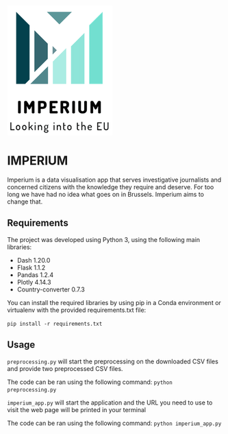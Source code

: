 ![The Imperium logo](docs/images/logo_transparent.png)
# IMPERIUM
Imperium is a data visualisation app that serves investigative journalists and concerned citizens with the knowledge they require and deserve. For too long we have had no idea what goes on in Brussels. Imperium aims to change that.

## Requirements

The project was developed using Python 3, using the following main libraries:

+ Dash 1.20.0
+ Flask 1.1.2
+ Pandas 1.2.4
+ Plotly 4.14.3
+ Country-converter 0.7.3

You can install the required libraries by using pip in a Conda environment or virtualenv with the provided requirements.txt file:

`pip install -r requirements.txt`


## Usage

`preprocessing.py` will start the preprocessing on the downloaded CSV files and provide two preprocessed CSV files.

The code can be ran using the following command: `python preprocessing.py`


`imperium_app.py` will start the application and the URL you need to use to visit the web page will be printed in your terminal

The code can be ran using the following command: `python imperium_app.py`
